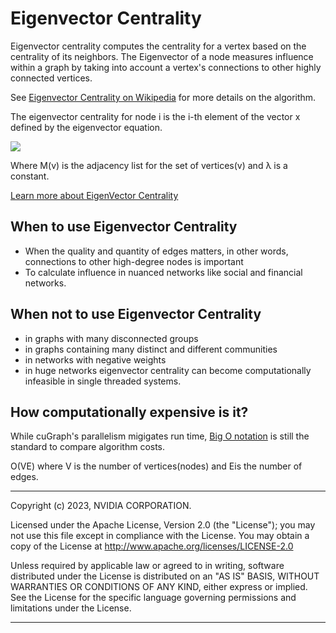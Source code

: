 # Eigenvector Centrality

Eigenvector centrality computes the centrality for a vertex based on the
centrality of its neighbors. The Eigenvector of a node measures influence within a graph by taking into account a vertex's connections to other highly connected vertices.


See [Eigenvector Centrality on Wikipedia](https://en.wikipedia.org/wiki/Eigenvector_centrality) for more details on the algorithm.

The eigenvector centrality for node i is the
i-th element of the vector x defined by the eigenvector equation.

<img src="https://wikimedia.org/api/rest_v1/media/math/render/svg/51c506ef0f23db1086b00ff6e5da847ff53cf5e9" />


Where M(v) is the adjacency list for the set of vertices(v) and λ is a constant.

[Learn more about EigenVector Centrality](https://www.sci.unich.it/~francesc/teaching/network/eigenvector.html)

## When to use Eigenvector Centrality
* When the quality and quantity of edges matters, in other words, connections to other high-degree nodes is important
* To calculate influence in nuanced networks like social and financial networks. 

## When not to use Eigenvector Centrality
* in graphs with many disconnected groups
* in graphs containing many distinct and different communities 
* in networks with negative weights
* in huge networks eigenvector centrality can become computationally infeasible in single threaded systems.


## How computationally expensive is it?
While cuGraph's parallelism migigates run time, [Big O notation](https://en.wikipedia.org/wiki/Big_O_notation) is still the standard to compare algorithm costs.

O(VE) where V is the number of vertices(nodes) and Eis the number of edges.

___
Copyright (c) 2023, NVIDIA CORPORATION.

Licensed under the Apache License, Version 2.0 (the "License");  you may not use this file except in compliance with the License. You may obtain a copy of the License at http://www.apache.org/licenses/LICENSE-2.0

Unless required by applicable law or agreed to in writing, software distributed under the License is distributed on an "AS IS" BASIS, WITHOUT WARRANTIES OR CONDITIONS OF ANY KIND, either express or implied. See the License for the specific language governing permissions and limitations under the License.
___

